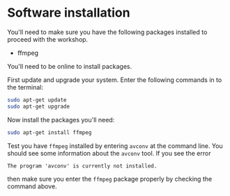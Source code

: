 # Software installation

You'll need to make sure you have the following packages installed to proceed with the workshop.

- ffmpeg

You'll need to be online to install packages.

First update and upgrade your system. Enter the following commands in to the terminal:

```bash
sudo apt-get update
sudo apt-get upgrade
```

Now install the packages you'll need:

```bash
sudo apt-get install ffmpeg
```

Test you have `ffmpeg` installed by entering `avconv` at the command line. You should see some information about the `avconv` tool. If you see the error

```
The program 'avconv' is currently not installed.
```

then make sure you enter the `ffmpeg` package properly by checking the command above.
